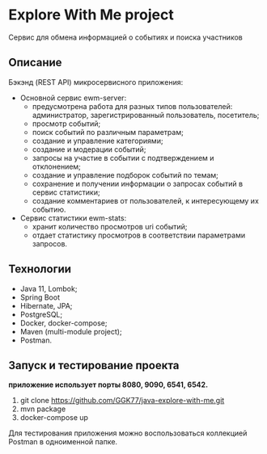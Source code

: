 # Explore With Me project
Сервис для обмена информацией о событиях и поиска участников

## Описание
Бэкэнд (REST API) микросервисного приложения:
- Основной сервис ewm-server:
  - предусмотрена работа для разных типов пользователей: администратор, зарегистрированный пользователь, посетитель;
  - просмотр событий;
  - поиск событий по различным параметрам;
  - создание и управление категориями;
  - создание и модерации событий;
  - запросы на участие в событии с подтверждением и отклонением;
  - создание и управление подборок событий по темам;
  - сохранение и получении информации о запросах событий в сервис статистики;
  - создание комментариев от пользователей, к интересующему их событию.
- Сервис статистики ewm-stats:
  - хранит количество просмотров uri событий;
  - отдает статистику просмотров в соответствии параметрами запросов.

## Технологии
- Java 11, Lombok;
- Spring Boot
- Hibernate, JPA;
- PostgreSQL;
- Docker, docker-compose;
- Maven (multi-module project);
- Postman.

## Запуск и тестирование проекта
**приложение использует порты 8080, 9090, 6541, 6542.**
1. git clone https://github.com/GGK77/java-explore-with-me.git
2. mvn package
3. docker-compose up

Для тестирования приложения можно воспользоваться коллекцией Postman в одноименной папке.
